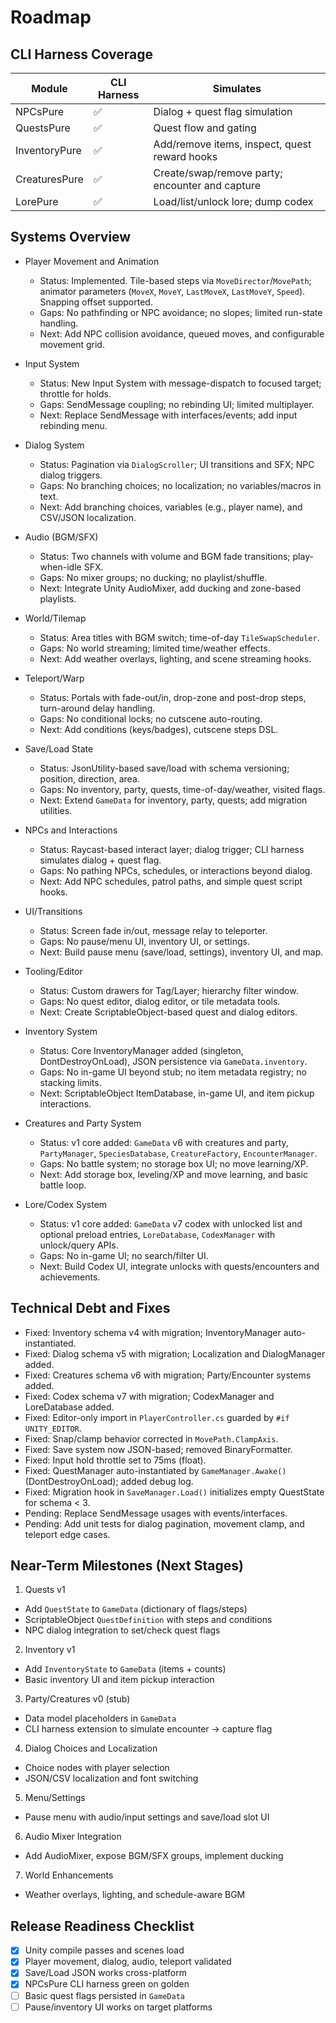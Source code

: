 # Roadmap

## CLI Harness Coverage

| Module         | CLI Harness | Simulates                                           |
|----------------|-------------|-----------------------------------------------------|
| NPCsPure       | ✅           | Dialog + quest flag simulation                      |
| QuestsPure     | ✅           | Quest flow and gating                               |
| InventoryPure  | ✅           | Add/remove items, inspect, quest reward hooks       |
| CreaturesPure  | ✅           | Create/swap/remove party; encounter and capture     |
| LorePure       | ✅           | Load/list/unlock lore; dump codex                   |

## Systems Overview

- Player Movement and Animation
  - Status: Implemented. Tile-based steps via `MoveDirector`/`MovePath`; animator parameters (`MoveX`, `MoveY`, `LastMoveX`, `LastMoveY`, `Speed`). Snapping offset supported.
  - Gaps: No pathfinding or NPC avoidance; no slopes; limited run-state handling.
  - Next: Add NPC collision avoidance, queued moves, and configurable movement grid.

- Input System
  - Status: New Input System with message-dispatch to focused target; throttle for holds.
  - Gaps: SendMessage coupling; no rebinding UI; limited multiplayer.
  - Next: Replace SendMessage with interfaces/events; add input rebinding menu.

- Dialog System
  - Status: Pagination via `DialogScroller`; UI transitions and SFX; NPC dialog triggers.
  - Gaps: No branching choices; no localization; no variables/macros in text.
  - Next: Add branching choices, variables (e.g., player name), and CSV/JSON localization.

- Audio (BGM/SFX)
  - Status: Two channels with volume and BGM fade transitions; play-when-idle SFX.
  - Gaps: No mixer groups; no ducking; no playlist/shuffle.
  - Next: Integrate Unity AudioMixer, add ducking and zone-based playlists.

- World/Tilemap
  - Status: Area titles with BGM switch; time-of-day `TileSwapScheduler`.
  - Gaps: No world streaming; limited time/weather effects.
  - Next: Add weather overlays, lighting, and scene streaming hooks.

- Teleport/Warp
  - Status: Portals with fade-out/in, drop-zone and post-drop steps, turn-around delay handling.
  - Gaps: No conditional locks; no cutscene auto-routing.
  - Next: Add conditions (keys/badges), cutscene steps DSL.

- Save/Load State
  - Status: JsonUtility-based save/load with schema versioning; position, direction, area.
  - Gaps: No inventory, party, quests, time-of-day/weather, visited flags.
  - Next: Extend `GameData` for inventory, party, quests; add migration utilities.

- NPCs and Interactions
  - Status: Raycast-based interact layer; dialog trigger; CLI harness simulates dialog + quest flag.
  - Gaps: No pathing NPCs, schedules, or interactions beyond dialog.
  - Next: Add NPC schedules, patrol paths, and simple quest script hooks.

- UI/Transitions
  - Status: Screen fade in/out, message relay to teleporter.
  - Gaps: No pause/menu UI, inventory UI, or settings.
  - Next: Build pause menu (save/load, settings), inventory UI, and map.

- Tooling/Editor
  - Status: Custom drawers for Tag/Layer; hierarchy filter window.
  - Gaps: No quest editor, dialog editor, or tile metadata tools.
  - Next: Create ScriptableObject-based quest and dialog editors.

- Inventory System
  - Status: Core InventoryManager added (singleton, DontDestroyOnLoad), JSON persistence via `GameData.inventory`.
  - Gaps: No in-game UI beyond stub; no item metadata registry; no stacking limits.
  - Next: ScriptableObject ItemDatabase, in-game UI, and item pickup interactions.

- Creatures and Party System
  - Status: v1 core added: `GameData` v6 with creatures and party, `PartyManager`, `SpeciesDatabase`, `CreatureFactory`, `EncounterManager`.
  - Gaps: No battle system; no storage box UI; no move learning/XP.
  - Next: Add storage box, leveling/XP and move learning, and basic battle loop.

- Lore/Codex System
  - Status: v1 core added: `GameData` v7 codex with unlocked list and optional preload entries, `LoreDatabase`, `CodexManager` with unlock/query APIs.
  - Gaps: No in-game UI; no search/filter UI.
  - Next: Build Codex UI, integrate unlocks with quests/encounters and achievements.

## Technical Debt and Fixes

- Fixed: Inventory schema v4 with migration; InventoryManager auto-instantiated.
- Fixed: Dialog schema v5 with migration; Localization and DialogManager added.
- Fixed: Creatures schema v6 with migration; Party/Encounter systems added.
- Fixed: Codex schema v7 with migration; CodexManager and LoreDatabase added.
- Fixed: Editor-only import in `PlayerController.cs` guarded by `#if UNITY_EDITOR`.
- Fixed: Snap/clamp behavior corrected in `MovePath.ClampAxis`.
- Fixed: Save system now JSON-based; removed BinaryFormatter.
- Fixed: Input hold throttle set to 75ms (float).
- Fixed: QuestManager auto-instantiated by `GameManager.Awake()` (DontDestroyOnLoad); added debug log.
- Fixed: Migration hook in `SaveManager.Load()` initializes empty QuestState for schema < 3.
- Pending: Replace SendMessage usages with events/interfaces.
- Pending: Add unit tests for dialog pagination, movement clamp, and teleport edge cases.

## Near-Term Milestones (Next Stages)

1) Quests v1
- Add `QuestState` to `GameData` (dictionary of flags/steps)
- ScriptableObject `QuestDefinition` with steps and conditions
- NPC dialog integration to set/check quest flags

2) Inventory v1
- Add `InventoryState` to `GameData` (items + counts)
- Basic inventory UI and item pickup interaction

3) Party/Creatures v0 (stub)
- Data model placeholders in `GameData`
- CLI harness extension to simulate encounter -> capture flag

4) Dialog Choices and Localization
- Choice nodes with player selection
- JSON/CSV localization and font switching

5) Menu/Settings
- Pause menu with audio/input settings and save/load slot UI

6) Audio Mixer Integration
- Add AudioMixer, expose BGM/SFX groups, implement ducking

7) World Enhancements
- Weather overlays, lighting, and schedule-aware BGM

## Release Readiness Checklist

- [x] Unity compile passes and scenes load
- [x] Player movement, dialog, audio, teleport validated
- [x] Save/Load JSON works cross-platform
- [x] NPCsPure CLI harness green on golden
- [ ] Basic quest flags persisted in `GameData`
- [ ] Pause/inventory UI works on target platforms